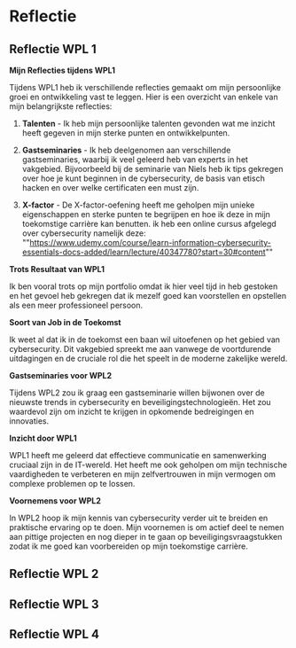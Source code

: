 # Reflectie

## Reflectie WPL 1
**Mijn Reflecties tijdens WPL1**

Tijdens WPL1 heb ik verschillende reflecties gemaakt om mijn persoonlijke groei en ontwikkeling vast te leggen. Hier is een overzicht van enkele van mijn belangrijkste reflecties:

1. **Talenten** - Ik heb mijn persoonlijke talenten gevonden wat me inzicht heeft gegeven in mijn sterke punten en ontwikkelpunten.

2. **Gastseminaries** - Ik heb deelgenomen aan verschillende gastseminaries, waarbij ik veel geleerd heb van experts in het vakgebied. Bijvoorbeeld bij de seminarie van Niels heb ik tips gekregen over hoe je kunt beginnen in de cybersecurity, de basis van etisch hacken en over welke certificaten een must zijn.

3. **X-factor** - De X-factor-oefening heeft me geholpen mijn unieke eigenschappen en sterke punten te begrijpen en hoe ik deze in mijn toekomstige carrière kan benutten. ik heb een online cursus afgelegd over cybersecurity namelijk deze: ""https://www.udemy.com/course/learn-information-cybersecurity-essentials-docs-added/learn/lecture/40347780?start=30#content""

**Trots Resultaat van WPL1**

Ik ben vooral trots op mijn portfolio omdat ik hier veel tijd in heb gestoken en het gevoel heb gekregen dat ik mezelf goed kan voorstellen en opstellen als een meer professioneel persoon.

**Soort van Job in de Toekomst**

Ik weet al dat ik in de toekomst een baan wil uitoefenen op het gebied van cybersecurity. Dit vakgebied spreekt me aan vanwege de voortdurende uitdagingen en de cruciale rol die het speelt in de moderne zakelijke wereld.

**Gastseminaries voor WPL2**

Tijdens WPL2 zou ik graag een gastseminarie willen bijwonen over de nieuwste trends in cybersecurity en beveiligingstechnologieën. Het zou waardevol zijn om inzicht te krijgen in opkomende bedreigingen en innovaties.

**Inzicht door WPL1**

WPL1 heeft me geleerd dat effectieve communicatie en samenwerking cruciaal zijn in de IT-wereld. Het heeft me ook geholpen om mijn technische vaardigheden te verbeteren en mijn zelfvertrouwen in mijn vermogen om complexe problemen op te lossen.

**Voornemens voor WPL2**

In WPL2 hoop ik mijn kennis van cybersecurity verder uit te breiden en praktische ervaring op te doen. Mijn voornemen is om actief deel te nemen aan pittige projecten en nog dieper in te gaan op beveiligingsvraagstukken zodat ik me goed kan voorbereiden op mijn toekomstige carrière.


## Reflectie WPL 2

## Reflectie WPL 3

## Reflectie WPL 4